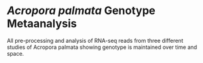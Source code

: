 # *Acropora palmata* Genotype Metaanalysis
All pre-processing and analysis of RNA-seq reads from three different studies of Acropora palmata showing genotype is maintained over time and space.  


